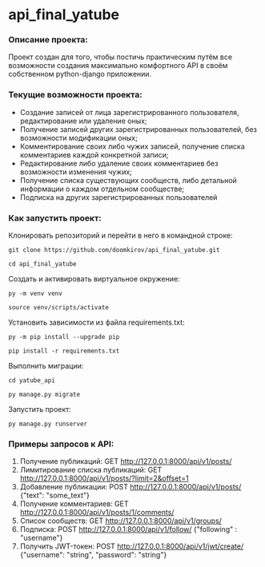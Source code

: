 # api_final_yatube
### Описание проекта:

Проект создан для того, чтобы постичь практическим путём все возможности создания максимально комфортного API в своём собственном python-django приложении.

### Текущие возможности проекта:

- Создание записей от лица зарегистрированного пользователя, редактирование или удаление оных;
- Получение записей других зарегистрированных пользователей, без возможности модификации оных;
- Комментирование своих либо чужих записей, получение списка комментариев каждой конкретной записи;
- Редактирование либо удаление своих комментариев без возможности изменения чужих;
- Получение списка существующих сообществ, либо детальной информации о каждом отдельном сообществе;
- Подписка на других зарегистрированных пользователей

### Как запустить проект:

Клонировать репозиторий и перейти в него в командной строке:

```
git clone https://github.com/doomkirov/api_final_yatube.git
```

```
cd api_final_yatube
```

Cоздать и активировать виртуальное окружение:

```
py -m venv venv
```

```
source venv/scripts/activate
```

Установить зависимости из файла requirements.txt:

```
py -m pip install --upgrade pip
```

```
pip install -r requirements.txt
```

Выполнить миграции:

```
cd yatube_api
```

```
py manage.py migrate
```

Запустить проект:

```
py manage.py runserver
```

### Примеры запросов к API:

1. Получение публикаций: GET http://127.0.0.1:8000/api/v1/posts/
2. Лимитирование списка публикаций: GET http://127.0.0.1:8000/api/v1/posts/?limit=2&offset=1
3. Добавление публикации: POST http://127.0.0.1:8000/api/v1/posts/ {"text": "some_text"}
4. Получение комментариев: GET http://127.0.0.1:8000/api/v1/posts/1/comments/
5. Список сообществ: GET http://127.0.0.1:8000/api/v1/groups/
6. Подписка: POST http://127.0.0.1:8000/api/v1/follow/ {"following" : "username"}
7. Получить JWT-токен: POST http://127.0.0.1:8000/api/v1/jwt/create/ {"username": "string", "password": "string"}

